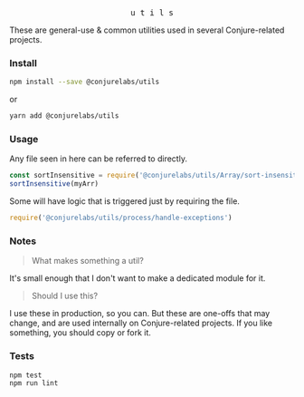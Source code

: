 <p align="center">
  <kbd>u t i l s</kbd>
</p>

These are general-use & common utilities used in several Conjure-related projects.

### Install

```sh
npm install --save @conjurelabs/utils
```

or

```sh
yarn add @conjurelabs/utils
```

### Usage

Any file seen in here can be referred to directly.

```js
const sortInsensitive = require('@conjurelabs/utils/Array/sort-insensitive')
sortInsensitive(myArr)
```

Some will have logic that is triggered just by requiring the file.

```js
require('@conjurelabs/utils/process/handle-exceptions')
```

### Notes

> What makes something a util?

It's small enough that I don't want to make a dedicated module for it.

> Should I use this?

I use these in production, so you can. But these are one-offs that may change, and are used internally on Conjure-related projects. If you like something, you should copy or fork it.

### Tests

```sh
npm test
npm run lint
```
